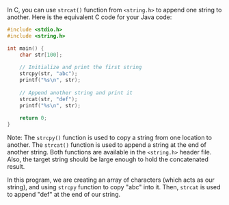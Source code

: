 In C, you can use `strcat()` function from `<string.h>` to append one string to another. Here is the equivalent C code for your Java code:

```c
#include <stdio.h>
#include <string.h>

int main() {
    char str[100];
    
    // Initialize and print the first string
    strcpy(str, "abc");
    printf("%s\n", str);
    
    // Append another string and print it
    strcat(str, "def");
    printf("%s\n", str);
    
    return 0;
}
```

Note: The `strcpy()` function is used to copy a string from one location to another. The `strcat()` function is used to append a string at the end of another string. Both functions are available in the `<string.h>` header file. Also, the target string should be large enough to hold the concatenated result.

In this program, we are creating an array of characters (which acts as our string), and using `strcpy` function to copy "abc" into it. Then, `strcat` is used to append "def" at the end of our string.
